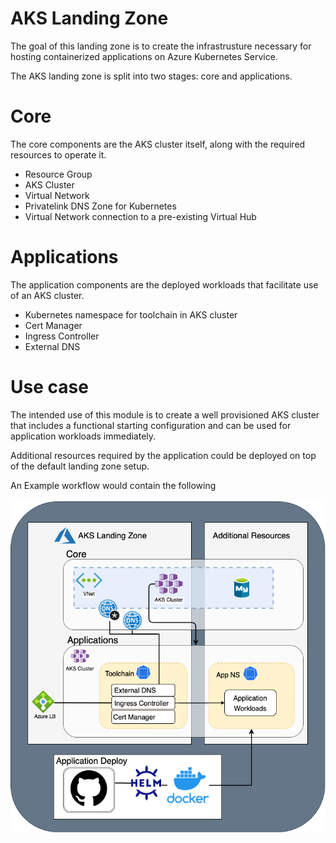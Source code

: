 # AKS Landing Zone

The goal of this landing zone is to create the infrastrusture necessary for hosting containerized applications on Azure Kubernetes Service.

The AKS landing zone is split into two stages: core and applications.

# Core

The core components are the AKS cluster itself, along with the required resources to operate it.

- Resource Group
- AKS Cluster
- Virtual Network
- Privatelink DNS Zone for Kubernetes
- Virtual Network connection to a pre-existing Virtual Hub

# Applications

The application components are the deployed workloads that facilitate use of an AKS cluster.

- Kubernetes namespace for toolchain in AKS cluster
- Cert Manager
- Ingress Controller
- External DNS

# Use case

The intended use of this module is to create a well provisioned AKS cluster that includes a functional starting configuration and can be used for application workloads immediately.

Additional resources required by the application could be deployed on top of the default landing zone setup.

An Example workflow would contain the following</br></br>
![Landing Zone](../../images/aks-lz.png "Landing Zone")
